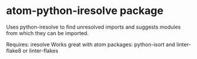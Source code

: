 # atom-python-iresolve package

Uses python-iresolve to find unresolved imports and suggests modules from which
they can be imported.

Requires: iresolve
Works great with atom packages: python-isort and linter-flake8 or linter-flakes
